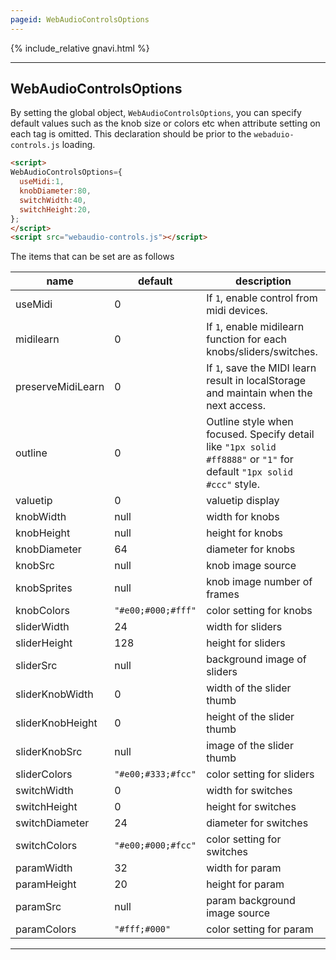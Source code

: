```yaml
---
pageid: WebAudioControlsOptions
---
```

<link rel="stylesheet" href="./docstyle.css">

<script>
  WebAudioControlsOptions={

  };
</script>

<script src="../webaudio-controls.js"></script>

{% include_relative gnavi.html %}

---

## WebAudioControlsOptions

By setting the global object, `WebAudioControlsOptions`, you can specify default values such as the knob size or colors etc when attribute setting on each tag is omitted.
This declaration should be prior to the `webaduio-controls.js` loading.

```html
<script>
WebAudioControlsOptions={
  useMidi:1,
  knobDiameter:80,
  switchWidth:40,
  switchHeight:20,
};
</script>
<script src="webaudio-controls.js"></script>
```
The items that can be set are as follows

name        | default | description
------------|---------|----------------
useMidi     |0        | If `1`, enable control from midi devices.
midilearn   |0        | If `1`, enable midilearn function for each knobs/sliders/switches.
preserveMidiLearn|0   | If `1`, save the MIDI learn result in localStorage and maintain when the next access.
outline     |0        | Outline style when focused. Specify detail like `"1px solid #ff8888"` or `"1"` for default `"1px solid #ccc"` style.
valuetip    |0        | valuetip display
knobWidth   |null     | width for knobs
knobHeight  |null     | height for knobs
knobDiameter|64       | diameter for knobs
knobSrc     |null     | knob image source
knobSprites |null     | knob image number of frames
knobColors  |`"#e00;#000;#fff"`| color setting for knobs
sliderWidth |24       | width for sliders
sliderHeight|128      | height for sliders
sliderSrc   |null     | background image of sliders
sliderKnobWidth|0     | width of the slider thumb
sliderKnobHeight|0    | height of the slider thumb
sliderKnobSrc|null    | image of the slider thumb
sliderColors|`"#e00;#333;#fcc"`| color setting for sliders
switchWidth |0        | width for switches
switchHeight|0        | height for switches
switchDiameter|24     | diameter for switches
switchColors|`"#e00;#000;#fcc"`| color setting for switches
paramWidth  |32       | width for param
paramHeight |20       | height for param
paramSrc    |null     | param background image source
paramColors |`"#fff;#000"`| color setting for param

---
